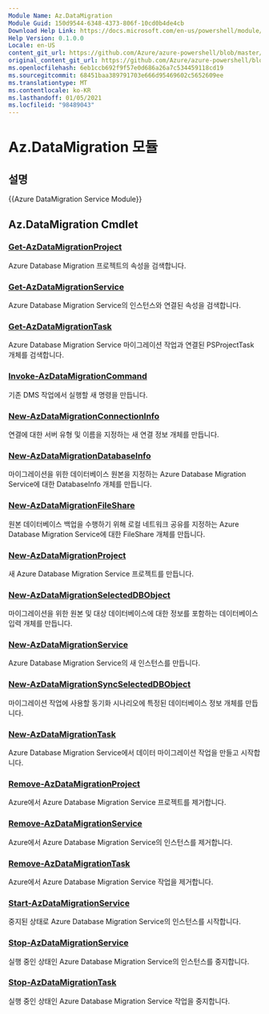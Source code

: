 ```yaml
---
Module Name: Az.DataMigration
Module Guid: 150d9544-6348-4373-806f-10cd0b4de4cb
Download Help Link: https://docs.microsoft.com/en-us/powershell/module/az.datamigration
Help Version: 0.1.0.0
Locale: en-US
content_git_url: https://github.com/Azure/azure-powershell/blob/master/src/DataMigration/DataMigration/help/Az.DataMigration.md
original_content_git_url: https://github.com/Azure/azure-powershell/blob/master/src/DataMigration/DataMigration/help/Az.DataMigration.md
ms.openlocfilehash: 6eb1ccb692f9f57e0d686a26a7c534459118cd19
ms.sourcegitcommit: 68451baa389791703e666d95469602c5652609ee
ms.translationtype: MT
ms.contentlocale: ko-KR
ms.lasthandoff: 01/05/2021
ms.locfileid: "98489043"
---
```

# Az.DataMigration 모듈
## 설명
{{Azure DataMigration Service Module}}

## Az.DataMigration Cmdlet
### [Get-AzDataMigrationProject](Get-AzDataMigrationProject.md)
Azure Database Migration 프로젝트의 속성을 검색합니다.

### [Get-AzDataMigrationService](Get-AzDataMigrationService.md)
Azure Database Migration Service의 인스턴스와 연결된 속성을 검색합니다. 

### [Get-AzDataMigrationTask](Get-AzDataMigrationTask.md)
Azure Database Migration Service 마이그레이션 작업과 연결된 PSProjectTask 개체를 검색합니다.

### [Invoke-AzDataMigrationCommand](Invoke-AzDataMigrationCommand.md)
기존 DMS 작업에서 실행할 새 명령을 만듭니다.

### [New-AzDataMigrationConnectionInfo](New-AzDataMigrationConnectionInfo.md)
연결에 대한 서버 유형 및 이름을 지정하는 새 연결 정보 개체를 만듭니다.

### [New-AzDataMigrationDatabaseInfo](New-AzDataMigrationDatabaseInfo.md)
마이그레이션을 위한 데이터베이스 원본을 지정하는 Azure Database Migration Service에 대한 DatabaseInfo 개체를 만듭니다.

### [New-AzDataMigrationFileShare](New-AzDataMigrationFileShare.md)
원본 데이터베이스 백업을 수행하기 위해 로컬 네트워크 공유를 지정하는 Azure Database Migration Service에 대한 FileShare 개체를 만듭니다.

### [New-AzDataMigrationProject](New-AzDataMigrationProject.md)
새 Azure Database Migration Service 프로젝트를 만듭니다.

### [New-AzDataMigrationSelectedDBObject](New-AzDataMigrationSelectedDBObject.md)
마이그레이션을 위한 원본 및 대상 데이터베이스에 대한 정보를 포함하는 데이터베이스 입력 개체를 만듭니다.

### [New-AzDataMigrationService](New-AzDataMigrationService.md)
Azure Database Migration Service의 새 인스턴스를 만듭니다.

### [New-AzDataMigrationSyncSelectedDBObject](New-AzDataMigrationSyncSelectedDBObject.md)
마이그레이션 작업에 사용할 동기화 시나리오에 특정된 데이터베이스 정보 개체를 만듭니다.

### [New-AzDataMigrationTask](New-AzDataMigrationTask.md)
Azure Database Migration Service에서 데이터 마이그레이션 작업을 만들고 시작합니다.

### [Remove-AzDataMigrationProject](Remove-AzDataMigrationProject.md)
Azure에서 Azure Database Migration Service 프로젝트를 제거합니다.

### [Remove-AzDataMigrationService](Remove-AzDataMigrationService.md)
Azure에서 Azure Database Migration Service의 인스턴스를 제거합니다.

### [Remove-AzDataMigrationTask](Remove-AzDataMigrationTask.md)
Azure에서 Azure Database Migration Service 작업을 제거합니다.

### [Start-AzDataMigrationService](Start-AzDataMigrationService.md)
중지된 상태로 Azure Database Migration Service의 인스턴스를 시작합니다. 

### [Stop-AzDataMigrationService](Stop-AzDataMigrationService.md)
실행 중인 상태인 Azure Database Migration Service의 인스턴스를 중지합니다.

### [Stop-AzDataMigrationTask](Stop-AzDataMigrationTask.md)
실행 중인 상태인 Azure Database Migration Service 작업을 중지합니다.

